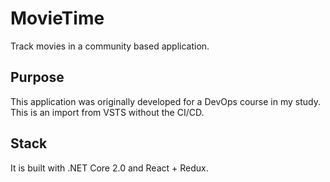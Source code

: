 # MovieTime
Track movies in a community based application.

## Purpose
This application was originally developed for a DevOps course in my study. This is an import from VSTS without the CI/CD. 

## Stack
It is built with .NET Core 2.0 and React + Redux.
